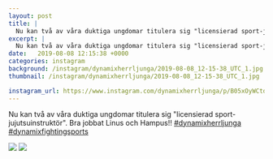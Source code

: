 ```yaml
---
layout: post
title: |
  Nu kan två av våra duktiga ungdomar titulera sig "licensierad sport-jujutsuinstruktör"
excerpt: |
  Nu kan två av våra duktiga ungdomar titulera sig "licensierad sport-jujutsuinstruktör". Bra jobbat Linus och Hampus!!  
date:   2019-08-08 12:15:38 +0000
categories: instagram
background: /instagram/dynamixherrljunga/2019-08-08_12-15-38_UTC_1.jpg
thumbnail: /instagram/dynamixherrljunga/2019-08-08_12-15-38_UTC_1.jpg

instagram_url: https://www.instagram.com/dynamixherrljunga/p/B05xOyWCtdF
---
```

Nu kan två av våra duktiga ungdomar titulera sig "licensierad sport-jujutsuinstruktör". Bra jobbat Linus och Hampus!! [#dynamixherrljunga](https://www.instagram.com/explore/tags/dynamixherrljunga/) [#dynamixfightingsports](https://www.instagram.com/explore/tags/dynamixfightingsports/)



<img src='{{ site.baseurl }}/instagram/dynamixherrljunga/2019-08-08_12-15-38_UTC_1.jpg' class='img-fluid' />


<img src='{{ site.baseurl }}/instagram/dynamixherrljunga/2019-08-08_12-15-38_UTC_2.jpg' class='img-fluid' />
